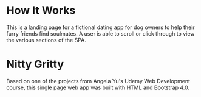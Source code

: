 # How It Works

This is a landing page for a fictional dating app for dog owners to help their furry friends find soulmates. A user is able to scroll or click through to view the various sections of the SPA.

# Nitty Gritty

Based on one of the projects from Angela Yu's Udemy Web Development course, this single page web app was built with HTML and Bootstrap 4.0.
